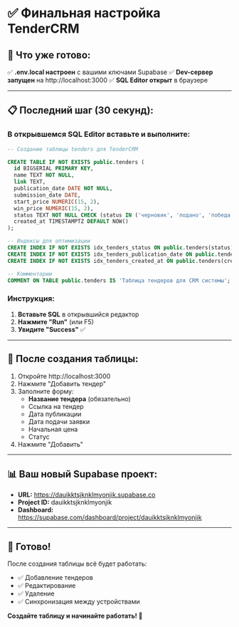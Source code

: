 # ✅ Финальная настройка TenderCRM

## 🎉 Что уже готово:

✅ **.env.local настроен** с вашими ключами Supabase
✅ **Dev-сервер запущен** на http://localhost:3000
✅ **SQL Editor открыт** в браузере

---

## 📋 Последний шаг (30 секунд):

### В открывшемся SQL Editor вставьте и выполните:

```sql
-- Создание таблицы tenders для TenderCRM

CREATE TABLE IF NOT EXISTS public.tenders (
  id BIGSERIAL PRIMARY KEY,
  name TEXT NOT NULL,
  link TEXT,
  publication_date DATE NOT NULL,
  submission_date DATE,
  start_price NUMERIC(15, 2),
  win_price NUMERIC(15, 2),
  status TEXT NOT NULL CHECK (status IN ('черновик', 'подано', 'победа')),
  created_at TIMESTAMPTZ DEFAULT NOW()
);

-- Индексы для оптимизации
CREATE INDEX IF NOT EXISTS idx_tenders_status ON public.tenders(status);
CREATE INDEX IF NOT EXISTS idx_tenders_publication_date ON public.tenders(publication_date);
CREATE INDEX IF NOT EXISTS idx_tenders_created_at ON public.tenders(created_at);

-- Комментарии
COMMENT ON TABLE public.tenders IS 'Таблица тендеров для CRM системы';
```

### Инструкция:

1. **Вставьте SQL** в открывшийся редактор
2. **Нажмите "Run"** (или F5)
3. **Увидите "Success"** ✅

---

## 🚀 После создания таблицы:

1. Откройте http://localhost:3000
2. Нажмите "Добавить тендер"
3. Заполните форму:
   - **Название тендера** (обязательно)
   - Ссылка на тендер
   - Дата публикации
   - Дата подачи заявки
   - Начальная цена
   - Статус
4. Нажмите "Добавить"

---

## 📊 Ваш новый Supabase проект:

- **URL:** https://dauikktsjknklmyonjik.supabase.co
- **Project ID:** dauikktsjknklmyonjik
- **Dashboard:** https://supabase.com/dashboard/project/dauikktsjknklmyonjik

---

## 🎯 Готово!

После создания таблицы всё будет работать:
- ✅ Добавление тендеров
- ✅ Редактирование
- ✅ Удаление
- ✅ Синхронизация между устройствами

**Создайте таблицу и начинайте работать! 🚀**

